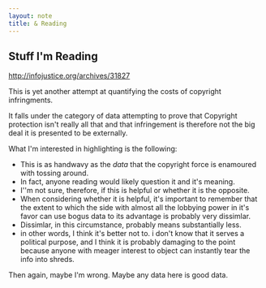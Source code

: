 ```yaml
---
layout: note
title: & Reading
---
```


## Stuff I'm Reading

http://infojustice.org/archives/31827

This is yet another attempt at quantifying the costs of copyright infringments.

It falls under the category of data attempting to prove that Copyright protection isn't really all that and that infringement is therefore not the big deal it is presented to be externally. 

What I'm interested in highlighting is the following:

* This is as handwavy as the *data* that the copyright force is enamoured with tossing around.
* In fact, anyone reading would likely question it and it's meaning.
* I''m not sure, therefore, if this is helpful or whether it is the opposite. 
* When considering whether it is helpful, it's important to remember that the extent to which the side with almost all the lobbying power in it's favor can use bogus data to its advantage is probably very dissimlar. 
* Dissimlar, in this circumstance, probably means substantially less.
* in other words, I think it's better not to. i don't know that it serves a political purpose, and I think it is probably damaging to the point because anyone with meager interest to object can instantly tear the info into shreds. 

Then again, maybe I'm wrong. Maybe any data here is good data. 